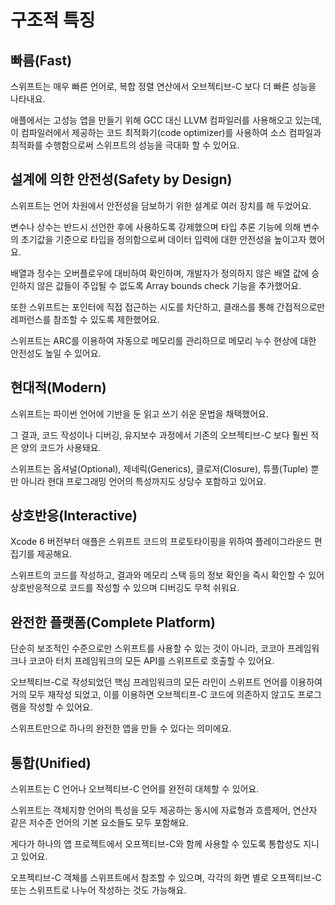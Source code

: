 # 구조적 특징

## 빠름(Fast)

스위프트는 매우 빠른 언어로, 복합 정렬 연산에서 오브젝티브-C 보다 더 빠른 성능을 나타내요.

애플에서는 고성능 앱을 만들기 위해 GCC 대신 LLVM 컴파일러를 사용해오고 있는데, 이 컴파일러에서 제공하는 코드 최적화기(code optimizer)를 사용하여 소스 컴파일과 최적화를 수행함으로써 스위프트의 성능을 극대화 할 수 있어요.

## 설계에 의한 안전성(Safety by Design)

스위프트는 언어 차원에서 안전성을 담보하기 위한 설계로 여러 장치를 해 두었어요.

변수나 상수는 반드시 선언한 후에 사용하도록 강제했으며 타입 추론 기능에 의해 변수의 초기값을 기준으로 타입을 정의함으로써 데이터 입력에 대한 안전성을 높이고자 했어요.

배열과 정수는 오버플로우에 대비하여 확인하며, 개발자가 정의하지 않은 배열 값에 승인하지 않은 값들이 주입될 수 없도록 Array bounds check 기능을 추가했어요.

또한 스위프트는 포인터에 직접 접근하는 시도를 차단하고, 클래스를 통해 간접적으로만 레퍼런스를 참조할 수 있도록 제한했어요.

스위프트는 ARC를 이용하여 자동으로 메모리를 관리하므로 메모리 누수 현상에 대한 안전성도 높일 수 있어요.

## 현대적(Modern)

스위프트는 파이썬 언어에 기반을 둔 읽고 쓰기 쉬운 문법을 채택했어요.

그 결과, 코드 작성이나 디버깅, 유지보수 과정에서 기존의 오브젝티브-C 보다 훨씬 적은 양의 코드가 사용돼요.

스위프트는 옵셔널(Optional), 제네릭(Generics), 클로저(Closure), 튜플(Tuple) 뿐만 아니라 현대 프로그래밍 언어의 특성까지도 상당수 포함하고 있어요.

## 상호반응(Interactive)

Xcode 6 버전부터 애플은 스위프트 코드의 프로토타이핑을 위하여 플레이그라운드 편집기를 제공해요.

스위프트의 코드를 작성하고, 결과와 메모리 스택 등의 정보 확인을 즉시 확인할 수 있어 상호반응적으로 코드를 작성할 수 있으며 디버깅도 무척 쉬워요.

## 완전한 플랫폼(Complete Platform)

단순히 보조적인 수준으로만 스위프트를 사용할 수 있는 것이 아니라, 코코아 프레임워크나 코코아 터치 프레임워크의 모든 API를 스위프트로 호출할 수 있어요.

오브젝티브-C로 작성되었던 핵심 프레임워크의 모든 라인이 스위프트 언어를 이용하여 거의 모두 재작성 되었고, 이를 이용하면 오브젝티프-C 코드에 의존하지 않고도 프로그램을 작성할 수 있어요.

스위프트만으로 하나의 완전한 앱을 만들 수 있다는 의미에요.

## 통합(Unified)

스위프트는 C 언어나 오브젝티브-C 언어를 완전히 대체할 수 있어요.

스위프트는 객체지향 언어의 특성을 모두 제공하는 동시에 자료형과 흐름제어, 연산자 같은 저수준 언어의 기본 요소들도 모두 포함해요.

게다가 하나의 앱 프로젝트에서 오프젝티브-C와 함께 사용할 수 있도록 통합성도 지니고 있어요.

오프젝티브-C 객체를 스위프트에서 참조할 수 있으며, 각각의 화면 별로 오프젝티브-C 또는 스위프트로 나누어 작성하는 것도 가능해요.
